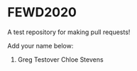 # FEWD2020
A test repository for making pull requests!

Add your name below:
1. Greg Testover
Chloe Stevens
